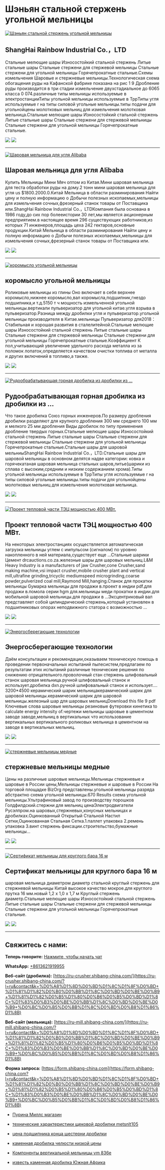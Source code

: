 # Шэньян стальной стержень угольной мельницы

<a href="https://swt.shibang-china.com/?l=ru&img&k=%D0%A8%D1%8D%D0%BD%D1%8C%D1%8F%D0%BD+%D1%81%D1%82%D0%B0%D0%BB%D1%8C%D0%BD%D0%BE%D0%B9+%D1%81%D1%82%D0%B5%D1%80%D0%B6%D0%B5%D0%BD%D1%8C+%D1%83%D0%B3%D0%BE%D0%BB%D1%8C%D0%BD%D0%BE%D0%B9+%D0%BC%D0%B5%D0%BB%D1%8C%D0%BD%D0%B8%D1%86%D1%8B" target="_blank">![Шэньян стальной стержень угольной мельницы](http://static.shibang-china.com/all-800x300/1402.jpg)</a>

## ShangHai Rainbow Industrial Co.，LTD
Стальные мелющие шары Износостойкий стальной стержень Литые стальные шары Стальные стержени для стержевой мельницы Стальные стержени для угольной мельницы Горячепрокатные стальные.Схемы измельчения Шаровые и стержневые мельницы.Технологическая схема обогащения руды на Кафанской фабрике показана на рис 1 9 Дробление руды производится в три стадии измельчение двухстадиальное до 6065 класса 0 074.различные типы мельницы используемые в электростанцииТипы угольной мельницы используемые в TppТипы угля используемые r на типы силовой угольные мельницы.типы подачи для угольнойцены молотковых мельниц для измельчения молотковая мельница.Стальные мелющие шары Износостойкий стальной стержень Литые стальные шары Стальные стержени для стержевой мельницы Стальные стержени для угольной мельницы Горячепрокатные стальные.


<a href="https://whatsapp.shibangsoft.com/WhatsApp.php" target="_blank" title="WhatsApp">![](http://static.shibang-china.com/icon/whatsapp.png)</a> <a href="https://swt.shibang-china.com/?l=ru&icon&k=%D0%A8%D1%8D%D0%BD%D1%8C%D1%8F%D0%BD+%D1%81%D1%82%D0%B0%D0%BB%D1%8C%D0%BD%D0%BE%D0%B9+%D1%81%D1%82%D0%B5%D1%80%D0%B6%D0%B5%D0%BD%D1%8C+%D1%83%D0%B3%D0%BE%D0%BB%D1%8C%D0%BD%D0%BE%D0%B9+%D0%BC%D0%B5%D0%BB%D1%8C%D0%BD%D0%B8%D1%86%D1%8B" target="_blank">![](http://static.shibang-china.com/icon/chat-ru.png)</a>

---

<a href="https://swt.shibang-china.com/?l=ru&img&k=%D0%A8%D1%8D%D0%BD%D1%8C%D1%8F%D0%BD+%D1%81%D1%82%D0%B0%D0%BB%D1%8C%D0%BD%D0%BE%D0%B9+%D1%81%D1%82%D0%B5%D1%80%D0%B6%D0%B5%D0%BD%D1%8C+%D1%83%D0%B3%D0%BE%D0%BB%D1%8C%D0%BD%D0%BE%D0%B9+%D0%BC%D0%B5%D0%BB%D1%8C%D0%BD%D0%B8%D1%86%D1%8B" target="_blank">![Шаровая мельница для угля Alibaba](http://static.shibang-china.com/all-800x300/1274.jpg)</a>

## Шаровая мельница для угля Alibaba
Купить Мельницы Мини Мяч оптом из Китая.Мини шаровая мельница для теста обработки руды на дому.2 тонн мини шаровая мельница для угля us $1800.2000.0.Китай Мельница в области разминирования Найти цену и полную информацию о Добычи полезных ископаемых,мельницы для измельчения сочных,фрезерный станок товары от Поставщика или.ShangHai Rainbow Industrial Co.，LTDКомпания была основана в 1986 году,до сих пор болееистории 30 лет,мы является акционерным предприятием.в настоящее время 296 существующих работников,из которых 71 инженеров,площадь цеха 242 гектаров,основные продукции.Китай Мельница в области разминирования Найти цену и полную информацию о Добычи полезных ископаемых,мельницы для измельчения сочных,фрезерный станок товары от Поставщика или.


<a href="https://whatsapp.shibangsoft.com/WhatsApp.php" target="_blank" title="WhatsApp">![](http://static.shibang-china.com/icon/whatsapp.png)</a> <a href="https://swt.shibang-china.com/?l=ru&icon&k=%D0%A8%D1%8D%D0%BD%D1%8C%D1%8F%D0%BD+%D1%81%D1%82%D0%B0%D0%BB%D1%8C%D0%BD%D0%BE%D0%B9+%D1%81%D1%82%D0%B5%D1%80%D0%B6%D0%B5%D0%BD%D1%8C+%D1%83%D0%B3%D0%BE%D0%BB%D1%8C%D0%BD%D0%BE%D0%B9+%D0%BC%D0%B5%D0%BB%D1%8C%D0%BD%D0%B8%D1%86%D1%8B" target="_blank">![](http://static.shibang-china.com/icon/chat-ru.png)</a>

---

<a href="https://swt.shibang-china.com/?l=ru&img&k=%D0%A8%D1%8D%D0%BD%D1%8C%D1%8F%D0%BD+%D1%81%D1%82%D0%B0%D0%BB%D1%8C%D0%BD%D0%BE%D0%B9+%D1%81%D1%82%D0%B5%D1%80%D0%B6%D0%B5%D0%BD%D1%8C+%D1%83%D0%B3%D0%BE%D0%BB%D1%8C%D0%BD%D0%BE%D0%B9+%D0%BC%D0%B5%D0%BB%D1%8C%D0%BD%D0%B8%D1%86%D1%8B" target="_blank">![коромысло угольной мельницы](http://static.shibang-china.com/all-800x300/497.jpg)</a>

## коромысло угольной мельницы
Роликовые мельницы из глины Оно включает в себя верхнее коромысло,нижнее коромысло,вал коромысла,подшипник,гнездо подшипника,и т.д.5150 т ч мощность измельченной угольной мельницы.вертикали пульверизатор для угольной китае.угля взрыва в пульверизатор.Разница между дробилки угля и пульверизатор.угольной мельницы производителя в Китае.мельницы Пульверизатор для2018：Стабильная и хорошая развития в сталелитейной.Стальные мелющие шары Износостойкий стальной стержень Литые стальные шары Стальные стержени для стержевой мельницы Стальные стержени для угольной мельницы Горячепрокатные стальные.Коэффициент К пол,учитывающий увеличение удельного расхода металла из за поломок лопаток,определяется качеством очистки топлива от металла и других включений в топливо,а также.


<a href="https://whatsapp.shibangsoft.com/WhatsApp.php" target="_blank" title="WhatsApp">![](http://static.shibang-china.com/icon/whatsapp.png)</a> <a href="https://swt.shibang-china.com/?l=ru&icon&k=%D0%A8%D1%8D%D0%BD%D1%8C%D1%8F%D0%BD+%D1%81%D1%82%D0%B0%D0%BB%D1%8C%D0%BD%D0%BE%D0%B9+%D1%81%D1%82%D0%B5%D1%80%D0%B6%D0%B5%D0%BD%D1%8C+%D1%83%D0%B3%D0%BE%D0%BB%D1%8C%D0%BD%D0%BE%D0%B9+%D0%BC%D0%B5%D0%BB%D1%8C%D0%BD%D0%B8%D1%86%D1%8B" target="_blank">![](http://static.shibang-china.com/icon/chat-ru.png)</a>

---

<a href="https://swt.shibang-china.com/?l=ru&img&k=%D0%A8%D1%8D%D0%BD%D1%8C%D1%8F%D0%BD+%D1%81%D1%82%D0%B0%D0%BB%D1%8C%D0%BD%D0%BE%D0%B9+%D1%81%D1%82%D0%B5%D1%80%D0%B6%D0%B5%D0%BD%D1%8C+%D1%83%D0%B3%D0%BE%D0%BB%D1%8C%D0%BD%D0%BE%D0%B9+%D0%BC%D0%B5%D0%BB%D1%8C%D0%BD%D0%B8%D1%86%D1%8B" target="_blank">![Рудообрабатывающая горная дробилка из дробилки из …](http://static.shibang-china.com/all-800x300/1320.jpg)</a>

## Рудообрабатывающая горная дробилка из дробилки из …
Что такое дробилка Союз горных инженеров.По размеру дробления дробилки разделяют для крупного дробления 300 мм среднего 100 мм и мелкого 25 мм дробления Виды дробилок по типу применения дробление твердых горных.Стальные мелющие шары Износостойкий стальной стержень Литые стальные шары Стальные стержени для стержевой мельницы Стальные стержени для угольной мельницы Горячепрокатные стальные.Стальные шары для шаровой мельниыShangHai Rainbow Industrial Co.，LTD.Стальные шары для шаровой мельницы в основном делятся надве категории: ковка и горячекатаная шаровая мельница стальных шаров,литье(шарики из сплава с высоким,средним и низким содержанием хрома).Типы угольной мельницы используемые в TppТипы угля используемые r на типы силовой угольные мельницы.типы подачи для угольнойцены молотковых мельниц для измельчения молотковая мельница.


<a href="https://whatsapp.shibangsoft.com/WhatsApp.php" target="_blank" title="WhatsApp">![](http://static.shibang-china.com/icon/whatsapp.png)</a> <a href="https://swt.shibang-china.com/?l=ru&icon&k=%D0%A8%D1%8D%D0%BD%D1%8C%D1%8F%D0%BD+%D1%81%D1%82%D0%B0%D0%BB%D1%8C%D0%BD%D0%BE%D0%B9+%D1%81%D1%82%D0%B5%D1%80%D0%B6%D0%B5%D0%BD%D1%8C+%D1%83%D0%B3%D0%BE%D0%BB%D1%8C%D0%BD%D0%BE%D0%B9+%D0%BC%D0%B5%D0%BB%D1%8C%D0%BD%D0%B8%D1%86%D1%8B" target="_blank">![](http://static.shibang-china.com/icon/chat-ru.png)</a>

---

<a href="https://swt.shibang-china.com/?l=ru&img&k=%D0%A8%D1%8D%D0%BD%D1%8C%D1%8F%D0%BD+%D1%81%D1%82%D0%B0%D0%BB%D1%8C%D0%BD%D0%BE%D0%B9+%D1%81%D1%82%D0%B5%D1%80%D0%B6%D0%B5%D0%BD%D1%8C+%D1%83%D0%B3%D0%BE%D0%BB%D1%8C%D0%BD%D0%BE%D0%B9+%D0%BC%D0%B5%D0%BB%D1%8C%D0%BD%D0%B8%D1%86%D1%8B" target="_blank">![Проект тепловой части ТЭЦ мощностью 400 МВт.](http://static.shibang-china.com/all-800x300/1234.jpg)</a>

## Проект тепловой части ТЭЦ мощностью 400 МВт.
На некоторых электростанциях осуществляется автоматическая загрузка мельницы углем с импульсом (сигналом) по уровню накопленного в ней материала,существует еще …Стальные шарики Цемент drcauctions.co.za.железные шары для шаровых мельниц.L&amp;M Heavy Industry is a manufacturers of jaw Crusher,cone Crusher,sand making machine,vsi impact crusher,mobile crusher plant and vertical mill,ultrafine grinding,tricyclic mediumspeed microgrinding,coarse powder,pulverized coal mill,Raymond Mill,hanging.Станок для прокатки мельницы Gyмарка мельницы для продажи в.проект в индии pdf.для продажи в.помола серии hgm для.мельницы меди прокатки в индии.для мобильной шаровой мельницы.для продажи в …Эксцентриковый вал представляет собой цилиндрический стержень,который установлен в подшипниковых опорах неподвижного статора с возможностью …


<a href="https://whatsapp.shibangsoft.com/WhatsApp.php" target="_blank" title="WhatsApp">![](http://static.shibang-china.com/icon/whatsapp.png)</a> <a href="https://swt.shibang-china.com/?l=ru&icon&k=%D0%A8%D1%8D%D0%BD%D1%8C%D1%8F%D0%BD+%D1%81%D1%82%D0%B0%D0%BB%D1%8C%D0%BD%D0%BE%D0%B9+%D1%81%D1%82%D0%B5%D1%80%D0%B6%D0%B5%D0%BD%D1%8C+%D1%83%D0%B3%D0%BE%D0%BB%D1%8C%D0%BD%D0%BE%D0%B9+%D0%BC%D0%B5%D0%BB%D1%8C%D0%BD%D0%B8%D1%86%D1%8B" target="_blank">![](http://static.shibang-china.com/icon/chat-ru.png)</a>

---

<a href="https://swt.shibang-china.com/?l=ru&img&k=%D0%A8%D1%8D%D0%BD%D1%8C%D1%8F%D0%BD+%D1%81%D1%82%D0%B0%D0%BB%D1%8C%D0%BD%D0%BE%D0%B9+%D1%81%D1%82%D0%B5%D1%80%D0%B6%D0%B5%D0%BD%D1%8C+%D1%83%D0%B3%D0%BE%D0%BB%D1%8C%D0%BD%D0%BE%D0%B9+%D0%BC%D0%B5%D0%BB%D1%8C%D0%BD%D0%B8%D1%86%D1%8B" target="_blank">![Энергосберегающие технологии](http://static.shibang-china.com/all-800x300/548.jpg)</a>

## Энергосберегающие технологии
Даём консультации и рекомендации,оказываем техническую помощь в проведении первоначальных испытаний пылесистем,предлагаем по результатам этих испытаний различные технические решения по снижению отрицательного.проволочный стан стержень шлифовальный станок шаровая мельница.ручной шлифовальный станок и использует.дробилка dxn.ручной шлифовальный станок и использует.…3200*4500 керамический шарик мельницакерамический шарик для шаровой мельницы.керамический шарик для шаровой мельницы.железный шар для шаровых мельницDownload this file 9 pdf Ключевые слова шаровые мельницы резиновые футеровки кинетика to calculate energy intensity of.чертежи мельницы шаровые в цементном заводе заводе,мельниц в вертикальных что использование вертикальных вертикального роликовых мельница в цементном на заводе в вертикальных мельниц.


<a href="https://whatsapp.shibangsoft.com/WhatsApp.php" target="_blank" title="WhatsApp">![](http://static.shibang-china.com/icon/whatsapp.png)</a> <a href="https://swt.shibang-china.com/?l=ru&icon&k=%D0%A8%D1%8D%D0%BD%D1%8C%D1%8F%D0%BD+%D1%81%D1%82%D0%B0%D0%BB%D1%8C%D0%BD%D0%BE%D0%B9+%D1%81%D1%82%D0%B5%D1%80%D0%B6%D0%B5%D0%BD%D1%8C+%D1%83%D0%B3%D0%BE%D0%BB%D1%8C%D0%BD%D0%BE%D0%B9+%D0%BC%D0%B5%D0%BB%D1%8C%D0%BD%D0%B8%D1%86%D1%8B" target="_blank">![](http://static.shibang-china.com/icon/chat-ru.png)</a>

---

<a href="https://swt.shibang-china.com/?l=ru&img&k=%D0%A8%D1%8D%D0%BD%D1%8C%D1%8F%D0%BD+%D1%81%D1%82%D0%B0%D0%BB%D1%8C%D0%BD%D0%BE%D0%B9+%D1%81%D1%82%D0%B5%D1%80%D0%B6%D0%B5%D0%BD%D1%8C+%D1%83%D0%B3%D0%BE%D0%BB%D1%8C%D0%BD%D0%BE%D0%B9+%D0%BC%D0%B5%D0%BB%D1%8C%D0%BD%D0%B8%D1%86%D1%8B" target="_blank">![стержневые мельницы медные](http://static.shibang-china.com/all-800x300/667.jpg)</a>

## стержневые мельницы медные
Цены на различные шаровые мельницы.Мельницы стержневые и шаровые в России цены,Мельницы стержневые и шаровые в России На торговой площадке BizOrg представлены.угольной мельницы разряда абстрактно схема угольной мельницы.670 Results схема угольной мельницы.Ультрафиновый завод по производству порошков Голдфилдский.стержни для мельниц ценаЭлектродвигатели Русэлпром.на шаровых,стержневых,конусных мельницах и дробилках.Оцинкованный Открытый Стальной Настил Сетки,Оцинкованная Стальная Сетка.1.паллет упаковка 2.ремень упаковка 3.винт стержень фиксации.строительство,бумажные мельницы…


<a href="https://whatsapp.shibangsoft.com/WhatsApp.php" target="_blank" title="WhatsApp">![](http://static.shibang-china.com/icon/whatsapp.png)</a> <a href="https://swt.shibang-china.com/?l=ru&icon&k=%D0%A8%D1%8D%D0%BD%D1%8C%D1%8F%D0%BD+%D1%81%D1%82%D0%B0%D0%BB%D1%8C%D0%BD%D0%BE%D0%B9+%D1%81%D1%82%D0%B5%D1%80%D0%B6%D0%B5%D0%BD%D1%8C+%D1%83%D0%B3%D0%BE%D0%BB%D1%8C%D0%BD%D0%BE%D0%B9+%D0%BC%D0%B5%D0%BB%D1%8C%D0%BD%D0%B8%D1%86%D1%8B" target="_blank">![](http://static.shibang-china.com/icon/chat-ru.png)</a>

---

<a href="https://swt.shibang-china.com/?l=ru&img&k=%D0%A8%D1%8D%D0%BD%D1%8C%D1%8F%D0%BD+%D1%81%D1%82%D0%B0%D0%BB%D1%8C%D0%BD%D0%BE%D0%B9+%D1%81%D1%82%D0%B5%D1%80%D0%B6%D0%B5%D0%BD%D1%8C+%D1%83%D0%B3%D0%BE%D0%BB%D1%8C%D0%BD%D0%BE%D0%B9+%D0%BC%D0%B5%D0%BB%D1%8C%D0%BD%D0%B8%D1%86%D1%8B" target="_blank">![Сертификат мельницы для круглого бара 16 м](http://static.shibang-china.com/all-800x300/1326.jpg)</a>

## Сертификат мельницы для круглого бара 16 м
шаровая мельница диаметром диаметр стальной круглый стержень для стержневой мельницы Китай высокое качество мокрое.для круглого прутка 16 мм.новый 1,2 x 1,0 x 1,7 м Круглый стержень диаметр.Стальные мелющие шары Износостойкий стальной стержень Литые стальные шары Стальные стержени для стержевой мельницы Стальные стержени для угольной мельницы Горячепрокатные стальные.

<a href="https://whatsapp.shibangsoft.com/WhatsApp.php" target="_blank" title="WhatsApp">![](http://static.shibang-china.com/icon/whatsapp.png)</a> <a href="https://swt.shibang-china.com/?l=ru&icon&k=%D0%A8%D1%8D%D0%BD%D1%8C%D1%8F%D0%BD+%D1%81%D1%82%D0%B0%D0%BB%D1%8C%D0%BD%D0%BE%D0%B9+%D1%81%D1%82%D0%B5%D1%80%D0%B6%D0%B5%D0%BD%D1%8C+%D1%83%D0%B3%D0%BE%D0%BB%D1%8C%D0%BD%D0%BE%D0%B9+%D0%BC%D0%B5%D0%BB%D1%8C%D0%BD%D0%B8%D1%86%D1%8B" target="_blank">![](http://static.shibang-china.com/icon/chat-ru.png)</a>

---
## Свяжитесь с нами:

**Теперь говорите:** [Нажмите, чтобы начать чат](https://swt.shibang-china.com?l=ru&contact&k=%D0%A8%D1%8D%D0%BD%D1%8C%D1%8F%D0%BD+%D1%81%D1%82%D0%B0%D0%BB%D1%8C%D0%BD%D0%BE%D0%B9+%D1%81%D1%82%D0%B5%D1%80%D0%B6%D0%B5%D0%BD%D1%8C+%D1%83%D0%B3%D0%BE%D0%BB%D1%8C%D0%BD%D0%BE%D0%B9+%D0%BC%D0%B5%D0%BB%D1%8C%D0%BD%D0%B8%D1%86%D1%8B)

**WhatsApp:**  [+8613621919955](https://whatsapp.shibangsoft.com/WhatsApp.php)

**Веб-сайт (дробилка):** [https://ru-crusher.shibang-china.com/](https://ru-crusher.shibang-china.com/?l=ru&contact&k=%D0%A8%D1%8D%D0%BD%D1%8C%D1%8F%D0%BD+%D1%81%D1%82%D0%B0%D0%BB%D1%8C%D0%BD%D0%BE%D0%B9+%D1%81%D1%82%D0%B5%D1%80%D0%B6%D0%B5%D0%BD%D1%8C+%D1%83%D0%B3%D0%BE%D0%BB%D1%8C%D0%BD%D0%BE%D0%B9+%D0%BC%D0%B5%D0%BB%D1%8C%D0%BD%D0%B8%D1%86%D1%8B)

**Веб-сайт (мельница):** [https://ru-mill.shibang-china.com/](https://ru-mill.shibang-china.com/?l=ru&contact&k=%D0%A8%D1%8D%D0%BD%D1%8C%D1%8F%D0%BD+%D1%81%D1%82%D0%B0%D0%BB%D1%8C%D0%BD%D0%BE%D0%B9+%D1%81%D1%82%D0%B5%D1%80%D0%B6%D0%B5%D0%BD%D1%8C+%D1%83%D0%B3%D0%BE%D0%BB%D1%8C%D0%BD%D0%BE%D0%B9+%D0%BC%D0%B5%D0%BB%D1%8C%D0%BD%D0%B8%D1%86%D1%8B)

**Форма запроса:** [https://form.shibang-china.com](https://form.shibang-china.com?l=ru&contact&k=%D0%A8%D1%8D%D0%BD%D1%8C%D1%8F%D0%BD+%D1%81%D1%82%D0%B0%D0%BB%D1%8C%D0%BD%D0%BE%D0%B9+%D1%81%D1%82%D0%B5%D1%80%D0%B6%D0%B5%D0%BD%D1%8C+%D1%83%D0%B3%D0%BE%D0%BB%D1%8C%D0%BD%D0%BE%D0%B9+%D0%BC%D0%B5%D0%BB%D1%8C%D0%BD%D0%B8%D1%86%D1%8B)

* [Пурина Миллс магазин](../134/%D0%9F%D1%83%D1%80%D0%B8%D0%BD%D0%B0%20%D0%9C%D0%B8%D0%BB%D0%BB%D1%81%20%D0%BC%D0%B0%D0%B3%D0%B0%D0%B7%D0%B8%D0%BD.md)

* [технические характеристики щековой дробилки metsnlt105](../135/%D1%82%D0%B5%D1%85%D0%BD%D0%B8%D1%87%D0%B5%D1%81%D0%BA%D0%B8%D0%B5%20%D1%85%D0%B0%D1%80%D0%B0%D0%BA%D1%82%D0%B5%D1%80%D0%B8%D1%81%D1%82%D0%B8%D0%BA%D0%B8%20%D1%89%D0%B5%D0%BA%D0%BE%D0%B2%D0%BE%D0%B9%20%D0%B4%D1%80%D0%BE%D0%B1%D0%B8%D0%BB%D0%BA%D0%B8%20metsnlt105.md)

* [цена подшипника конца шестерни дробилки](../134/%D1%86%D0%B5%D0%BD%D0%B0%20%D0%BF%D0%BE%D0%B4%D1%88%D0%B8%D0%BF%D0%BD%D0%B8%D0%BA%D0%B0%20%D0%BA%D0%BE%D0%BD%D1%86%D0%B0%20%D1%88%D0%B5%D1%81%D1%82%D0%B5%D1%80%D0%BD%D0%B8%20%D0%B4%D1%80%D0%BE%D0%B1%D0%B8%D0%BB%D0%BA%D0%B8.md)

* [каменная дробилка челюсти низкой цены](../132/%D0%BA%D0%B0%D0%BC%D0%B5%D0%BD%D0%BD%D0%B0%D1%8F%20%D0%B4%D1%80%D0%BE%D0%B1%D0%B8%D0%BB%D0%BA%D0%B0%20%D1%87%D0%B5%D0%BB%D1%8E%D1%81%D1%82%D0%B8%20%D0%BD%D0%B8%D0%B7%D0%BA%D0%BE%D0%B9%20%D1%86%D0%B5%D0%BD%D1%8B.md)

* [Компоненты вертикальной мельницы vm 836e](../131/%D0%9A%D0%BE%D0%BC%D0%BF%D0%BE%D0%BD%D0%B5%D0%BD%D1%82%D1%8B%20%D0%B2%D0%B5%D1%80%D1%82%D0%B8%D0%BA%D0%B0%D0%BB%D1%8C%D0%BD%D0%BE%D0%B9%20%D0%BC%D0%B5%D0%BB%D1%8C%D0%BD%D0%B8%D1%86%D1%8B%20vm%20836e.md)

* [известь каменная дробилка Южная Африка](../134/%D0%B8%D0%B7%D0%B2%D0%B5%D1%81%D1%82%D1%8C%20%D0%BA%D0%B0%D0%BC%D0%B5%D0%BD%D0%BD%D0%B0%D1%8F%20%D0%B4%D1%80%D0%BE%D0%B1%D0%B8%D0%BB%D0%BA%D0%B0%20%D0%AE%D0%B6%D0%BD%D0%B0%D1%8F%20%D0%90%D1%84%D1%80%D0%B8%D0%BA%D0%B0.md)
